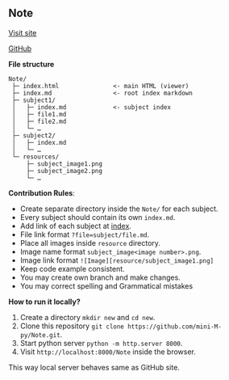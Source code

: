## Note

[Visit site](https://zeneral.github.io/Note/)

[GitHub](https://github.com/zeneral/Note.git)

**File structure**
```
Note/
 ├─ index.html               <- main HTML (viewer)
 ├─ index.md                 <- root index markdown
 ├─ subject1/
 │   ├─ index.md             <- subject index
 │   ├─ file1.md
 │   ├─ file2.md
 │   └─ …
 ├─ subject2/
 │   ├─ index.md
 │   └─ …
 └─ resources/
     ├─ subject_image1.png
     ├─ subject_image2.png
     └─ …
```

**Contribution Rules**:
- Create separate directory inside the `Note/` for each subject.
- Every subject should contain its own `index.md`.
- Add link of each subject at [index](Note/index.md).
- File link format `?file=subject/file.md`.
- Place all images inside `resource` directory.
- Image name format `subject_image<image number>.png`.
- Image link format `![Image][resource/subject_image1.png]`
- Keep code example consistent.
- You may create own branch and make changes.
- You may correct spelling and Grammatical mistakes


**How to run it locally?**
1. Create a directory `mkdir new` and `cd new`.
2. Clone this repository `git clone https://github.com/mini-M-py/Note.git`.
3. Start python server `python -m http.server 8000`.
4. Visit `http://localhost:8000/Note` inside the browser.

This way local server behaves same as GitHub site.
